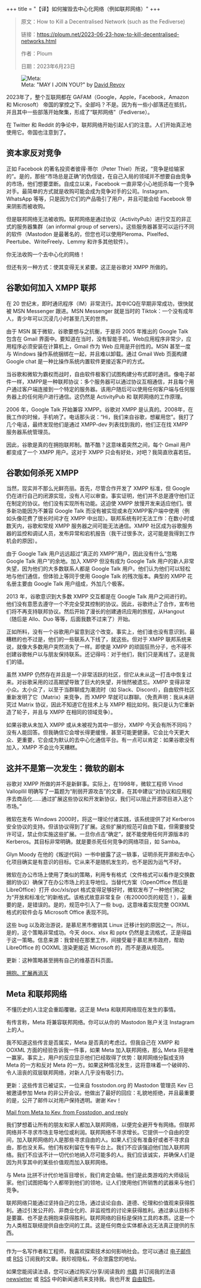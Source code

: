 +++
title = "【译】如何摧毁去中心化网络（例如联邦网络）"
+++

> 原文：How to Kill a Decentralised Network (such as the Fediverse)
> 
> 链接：<https://ploum.net/2023-06-23-how-to-kill-decentralised-networks.html>
> 
> 作者：Ploum
> 
> 日期：2023年6月23日

<figure>
  <img alt="Meta: "MAY I JOIN YOU?" src="https://stockage.framapiaf.org/framapiaf/media_attachments/files/110/583/215/225/403/266/original/7abd28f529cbb631.jpeg" />
  <figcaption>Meta: "MAY I JOIN YOU?" by <a href="https://framapiaf.org/@davidrevoy/110583258129951932">David Revoy</a></figcaption>
</figure>

2023年了，整个互联网都在 GAFAM（Google，Apple，Facebook，Amazon 和 Microsoft） 帝国的掌控之下。全部吗？不是。因为有一些小部落还在抵抗，并且其中一些部落开始聚集，形成了“联邦网络”（Fediverse）。

在 Twitter 和 Reddit 的争论中，联邦网络开始引起人们的注意。人们开始真正地使用它。帝国也注意到了。

## 资本家反对竞争

正如 Facebook 的著名投资者彼得·蒂尔（Peter Thiel）所说，“竞争是给输家的”。是的，那些“市场总是正确”的伪信徒，在自己入局的领域并不想要自由竞争的市场，他们想要垄断。自成立以来，Facebook 一直非常小心地扼杀每一个竞争对手。最简单的方式就是收购可能会成为竞争对手的公司。Instagram、WhatsApp 等等，只是因为它们的产品吸引了用户，并且可能会给 Facebook 带来阴影而被收购。

但是联邦网络无法被收购。联邦网络是通过协议（ActivityPub）进行交互的非正式的服务器集群（an informal group of servers）。这些服务器甚至可以运行不同的软件（Mastodon 是最著名的，但您也可以使用Pleroma、Pixelfed、Peertube、WriteFreely、Lemmy 和许多其他软件）。

你无法收购一个去中心化的网络！

但还有另一种方式：使其变得无关紧要。这正是谷歌对 XMPP 所做的。

## 谷歌如何加入 XMPP 联邦

在 20 世纪末，即时通讯程序（IM）非常流行。其中ICQ在早期非常成功，很快就被 MSN Messenger 跟进。MSN Messenger 就是当时的 Tiktok：一个没有成年人，青少年可以沉浸几小时甚至几天的世界。

由于 MSN 属于微软，谷歌要想与之抗衡，于是将 2005 年推出的 Google Talk 包含在 Gmail 界面中。要知道在当时，没有智能手机，Web应用程序非常少，应用程序必须安装在计算机上，Gmail 作为 Web 应用是开创性的。MSN 甚至一度与 Windows 操作系统捆绑在一起，并且难以卸载。通过 Gmail Web 页面构建 Google chat 是一种比操作系统内置软件更接近客户的方式。

当谷歌和微软为霸权而战时，自由软件极客们试图构建分布式即时通讯。像电子邮件一样，XMPP是一种联邦协议：多个服务器可以通过协议互相通信，并且每个用户通过客户端连接到一个特定的服务器。该用户随后可以使用任何客户端与任何服务器上的任何用户进行通信。这仍然是 ActivityPub 和 联邦网络的工作原理。

2006 年，Google Talk 开始兼容 XMPP。谷歌对 XMPP 是认真的。2008年，在我工作的时候，手机响了。电话那头说：“Hi，我们来自谷歌，想雇用您”。我打了几个电话，最终发现他们是通过 XMPP-dev 列表找到我的，他们正在找 XMPP 服务器系统管理员。

因此，谷歌是真的在拥抱联邦制。酷不酷？这意味着突然之间，每个 Gmail 用户都变成了一个 XMPP 用户。这对于 XMPP 只会有好处，对吧？我简直欣喜若狂。

## 谷歌如何杀死 XMPP

当然，现实并不那么光鲜亮丽。首先，尽管合作开发了 XMPP 标准，但 Google 仍在进行自己的闭源实现，没有人可以审查。事实证明，他们并不总是遵守他们正在制定的协议。他们没有实现所有功能。这迫使 XMPP 放慢开发来适应他们。很多新功能因为不兼容 Google Talk 而没有被实现或未在XMPP客户端中使用（例如头像花费了很长时间才在 XMPP 中出现）。联邦系统有时无法工作：在数小时或数天内，谷歌和常规 XMPP 服务器之间可能无法通信。XMPP 社区成为谷歌服务器的监控和调试人员，发布异常和宕机报告（我干过很多次，这可能是我得到工作机会的原因）。

由于 Google Talk 用户远远超过“真正的 XMPP”用户，因此没有什么“忽略 Google Talk 用户”的余地。加入 XMPP 但没有成为 Google Talk 用户的新人非常失望，因为他们的大多数联系人都是 Google Talk 用户。他们认为他们可以轻松地与他们通信，但体验上等同于使用 Google Talk 的残次版本。典型的 XMPP 花名册主要由 Google Talk 用户组成，外加几个极客。

2013 年，谷歌意识到大多数 XMPP 交互都是在 Google Talk 用户之间进行的。他们没有意愿去遵守一个不完全受其控制的协议。因此，谷歌终止了合作，宣布他们将不再支持联邦协议。然后开始了漫长的创建通讯应用的旅程，从Hangout（随后是 Allo、Duo 等等，后面我数不过来了）开始。

正如所料，没有一个谷歌用户留意到这个改变。事实上，他们谁也没有意识到。最糟糕的也不过是，他们的一些联系人下线了，就这些。但对于 XMPP 联邦系统来说，就像大多数用户突然消失了一样。即使是 XMPP 的顽固狂热分子，也不得不创建谷歌帐户以与朋友保持联系。还记得吗：对于他们，我们只是离线了。这是我们的错。

虽然 XMPP 仍然存在并且是一个非常活跃的社区，但它从未从这一打击中恢复过来。对谷歌采用的过高期望导致了巨大的失望，并悄然被遗忘。XMPP 变得非常小众。太小众了，以至于当群聊成为潮流时（如 Slack、Discord），自由软件社区重新发明了它（Matrix）来竞争，而 XMPP 早就可以群聊。（免责声明：我从未研究过 Matrix 协议，因此不知道它在技术上与 XMPP 相比如何。我只是认为它重新造了轮子，并且与 XMPP 在相同的领域竞争）。

如果谷歌从未加入 XMPP 或从未被视为其中一部分，XMPP 今天会有所不同吗？没有人能回答。但我确信它会增长得更缓慢，甚至可能更健康。它会比今天更大众、更重要，它会成为默认的去中心化通信平台。有一点可以肯定：如果谷歌没有加入，XMPP 不会比今天糟糕。

## 这并不是第一次发生：微软的剧本

谷歌对 XMPP 所做的并不是新鲜事。实际上，在1998年，微软工程师 Vinod Vallopllil 明确写了一篇题为“削弱开源攻击”的文章，在其中建议“对协议和应用程序去商品化……通过扩展这些协议和开发新协议，我们可以阻止开源项目进入这个市场。”

微软在发布 Windows 2000时，将这一理论付诸实践，该系统提供了对 Kerberos 安全协议的支持。但该协议得到了扩展。这些扩展的规范可自由下载，但需要接受许可证，禁止你实施这些扩展。一旦你点击“确定”，就不能使用任何开源版本的 Kerberos。其目标非常明确，就是要杀死任何竞争的网络项目，如 Samba。

Glyn Moody 在他的《叛逆代码》一书中披露了这一轶事，证明杀死开源和去中心化项目确实是有意识的目标。它从来不是随机发生的，也不是因为运气不好。

微软在办公市场上使用了类似的策略，利用专有格式（文件格式可以看作是交换数据的协议）确保了在办公市场上的主导地位。当替代方案（OpenOffice 然后是 LibreOffice）打开 doc/xls/ppt 格式变得足够好时，微软发布了一种他们称之为“开放和标准化”的新格式。该格式故意非常复杂（有20000页的规范！），最重要的是，是错误的。是的，规范中引入了一些 bug，这意味着实现完整 OOXML 格式的软件会与 Microsoft Office 表现不同。

这些 bug 以及政治游说，是慕尼黑市撤销其 Linux 迁移计划的原因之一。所以，是的，这个策略非常成功。今天 docx、xlsx 和 pptx 仍然是主流格式，正是得益于这一策略。信息来源：我曾经在那里工作，间接受雇于慕尼黑市政府，帮助 LibreOffice 的 OOXML 渲染更接近 Microsoft 的，而不是遵从规范。

更新：这种策略甚至拥有自己的维基百科页面。

[拥抱、扩展再消灭](https://zh.wikipedia.org/wiki/%E6%8B%A5%E6%8A%B1%E3%80%81%E6%89%A9%E5%B1%95%E5%86%8D%E6%B6%88%E7%81%AD)

## Meta 和联邦网络

不懂历史的人注定会重蹈覆辙。这正是 Meta 和联邦网络现在发生的事情。

有传言称，Meta 将兼容联邦网络。你可以从你的 Mastodon 账户关注 Instagram 上的人。

我不知道这些传言是否属实，Meta 是否真的考虑过。但我自己在 XMPP 和 OOXML 方面的经验告诉我一件事，如果 Meta 加入联邦网络，那么 Meta 将是唯一赢家。事实上，用户的反应显示他们已经取得了优势：联邦网络分裂成支持 Meta 的一方和反对 Meta 的一方。如果这种情况发生，这将意味着一个破碎的、令人沮丧的双层联邦网络，对新人几乎没有吸引力。

更新：这些传言已被证实，一位来自 fosstodon.org 的 Mastodon 管理员 Kev 已被邀请参加 Meta 的非公开会议。他做出了最好的回应：礼貌地拒绝，并且最重要的是，公开了邮件以对用户保持透明。谢谢 Kev！

[Mail from Meta to Kev, from Fosstodon, and reply](https://fosstodon.org/@kev/110592625692688836)

我们梦想着让所有的朋友和家人都加入联邦网络，以便完全避开专有网络。但联邦网络并不寻求市场主导地位或利润。联邦网络不寻求增长。它提供一个自由的空间，加入联邦网络的人是那些寻求自由的人。如果人们没有准备好或者不寻求自由，那也没关系。他们有权利留在专有平台上。我们不应该强迫他们加入联邦网络。我们不应该不计一切代价地纳入尽可能多的人。我们应该诚实，并确保人们是因为共享其中的某些价值观而加入联邦网络。

与 Meta 比拼不计代价地盲目增长，我们肯定会输。他们是此类游戏的大师级玩家。他们试图把每个人都带到他们的领地，让人们使用他们所销售的武器来与他们竞争。

联邦网络只能通过坚持自己的立场，通过谈论自由、道德、伦理和价值观来获得胜利。通过引发公开的、非商业化的、非监视性的讨论来获得胜利。通过承认目标不是要赢、也不是去拥抱来获得胜利。联邦网络的目标是保持工具的本质。这是一个为人类相互联结提供自由空间的工具。这是任何商业实体都永远无法真正提供的东西。

---

作为一名写作者和工程师，我喜欢探索技术如何影响社会。您可以通过 [电子邮件](https://listes.ploum.net/mailman3/postorius/lists/en.listes.ploum.net/) 或 [RSS](https://ploum.net/atom_en.xml) 订阅我的文章。我珍视隐私，不会泄露您的地址。

如果您能阅读法语，您可以通过购买/分享/阅读我的 [书籍](https://ploum.net/livres.html) 并订阅我的法语 [newsletter](https://listes.ploum.net/mailman3/postorius/lists/fr.listes.ploum.net/) 或 [RSS](https://ploum.net/atom_fr.xml) 中的新闻通讯来支持我。我也开发 [自由软件](https://ploum.net/software.html)。
